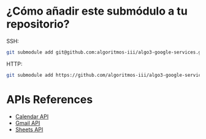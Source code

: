 # ¿Cómo añadir este submódulo a tu repositorio?
SSH:
```bash
git submodule add git@github.com:algoritmos-iii/algo3-google-services.git <nombre_de_carpeta>
```

HTTP:
```bash
git submodule add https://github.com/algoritmos-iii/algo3-google-services.git <nombre_de_carpeta>
```

# APIs References

- [Calendar API](https://developers.google.com/calendar/api/v3/reference)
- [Gmail API](https://developers.google.com/gmail/api/reference/rest)
- [Sheets API](https://developers.google.com/sheets/api/reference/rest)